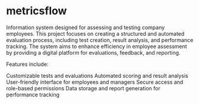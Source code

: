# metricsflow
Information system designed for assessing and testing company employees. This project focuses on creating a structured and automated evaluation process, including test creation, result analysis, and performance tracking. The system aims to enhance efficiency in employee assessment by providing a digital platform for evaluations, feedback, and reporting.

Features include:

Customizable tests and evaluations
Automated scoring and result analysis
User-friendly interface for employees and managers
Secure access and role-based permissions
Data storage and report generation for performance tracking
